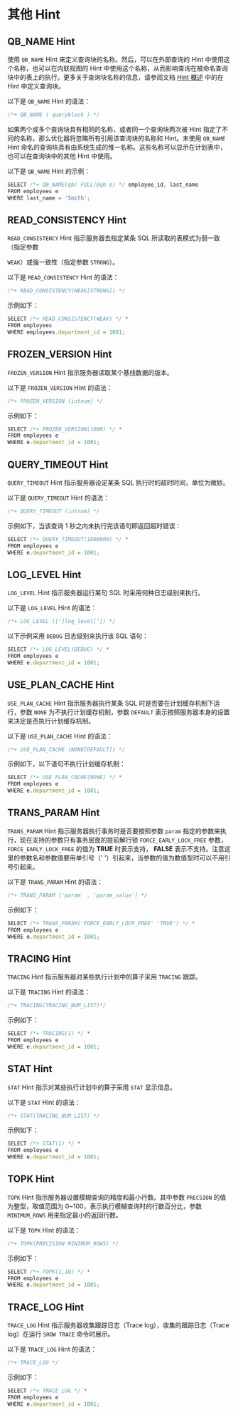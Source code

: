 其他 Hint 
============================



QB_NAME Hint 
------------------------

使用 `QB_NAME` Hint 来定义查询块的名称。然后，可以在外部查询的 Hint 中使用这个名称，也可以在内联视图的 Hint 中使用这个名称，从而影响查询在被命名查询块中的表上的执行。更多关于查询块名称的信息，请参阅文档 [Hint 概述](/zh-CN/11.sql-reference-oracle-mode/1.basic-elements-1/6.annotation-1/4.Hint/1.hint-overview.md) 中的在 Hint 中定义查询块。

以下是 `QB_NAME` Hint 的语法：

```javascript
/*+ QB_NAME ( queryblock ) */
```



如果两个或多个查询块具有相同的名称，或者同一个查询块两次被 Hint 指定了不同的名称，那么优化器将忽略所有引用该查询块的名称和 Hint。未使用 `QB_NAME` Hint 命名的查询块具有由系统生成的惟一名称。这些名称可以显示在计划表中，也可以在查询块中的其他 Hint 中使用。

以下是 `QB_NAME` Hint 的示例：

```javascript
SELECT /*+ QB_NAME(qb) FULL(@qb e) */ employee_id, last_name
FROM employees e
WHERE last_name = 'Smith';
```



READ_CONSISTENCY Hint 
---------------------------------

`READ_CONSISTENCY` Hint 指示服务器去指定某条 SQL 所读取的表模式为弱一致（指定参数 

`WEAK`）或强一致性（指定参数 `STRONG`）。

以下是 `READ_CONSISTENCY` Hint 的语法：

```javascript
/*+ READ_CONSISTENCY(WEAK[STRONG]) */
```



示例如下：

```javascript
SELECT /*+ READ_CONSISTENCY(WEAK) */ * 
FROM employees 
WHERE employees.department_id = 1001;
```



FROZEN_VERSION Hint 
-------------------------------

`FROZEN_VERSION` Hint 指示服务器读取某个基线数据的版本。

以下是 `FROZEN_VERSION` Hint 的语法：

```javascript
/*+ FROZEN_VERSION (intnum) */
```



示例如下：

```javascript
SELECT /*+ FROZEN_VERSION(1000) */ *
FROM employees e
WHERE e.department_id = 1001;
```



QUERY_TIMEOUT Hint 
------------------------------

`QUERY_TIMEOUT` Hint 指示服务器设定某条 SQL 执行时的超时时间，单位为微妙。

以下是 `QUERY_TIMEOUT` Hint 的语法：

```javascript
/*+ QUERY_TIMEOUT (intnum) */
```



示例如下，当该查询 1 秒之内未执行完该语句即返回超时错误：

```javascript
SELECT /*+ QUERY_TIMEOUT(1000000) */ *
FROM employees e
WHERE e.department_id = 1001;
```



LOG_LEVEL Hint 
--------------------------

`LOG_LEVEL` Hint 指示服务器运行某句 SQL 时采用何种日志级别来执行。

以下是 `LOG_LEVEL` Hint 的语法：

```javascript
/*+ LOG_LEVEL ([']log_level[']) */
```



以下示例采用 `DEBUG` 日志级别来执行该 SQL 语句：

```javascript
SELECT /*+ LOG_LEVEL(DEBUG) */ *
FROM employees e
WHERE e.department_id = 1001;
```



USE_PLAN_CACHE Hint 
-------------------------------

`USE_PLAN_CACHE` Hint 指示服务器执行某条 SQL 时是否要在计划缓存机制下运行，参数 `NONE` 为不执行计划缓存机制，参数 `DEFAULT` 表示按照服务器本身的设置来决定是否执行计划缓存机制。

以下是 `USE_PLAN_CACHE` Hint 的语法：

```javascript
/*+ USE_PLAN_CACHE (NONE[DEFAULT]) */
```



示例如下，以下语句不执行计划缓存机制：

```javascript
SELECT /*+ USE_PLAN_CACHE(NONE) */ *
FROM employees e
WHERE e.department_id = 1001;
```



TRANS_PARAM Hint 
----------------------------

`TRANS_PARAM` Hint 指示服务器执行事务时是否要按照参数 `param` 指定的参数来执行，现在支持的参数只有事务层面的提前解行锁 `FORCE_EARLY_LOCK_FREE` 参数，`FORCE_EARLY_LOCK_FREE` 的值为 **TRUE** 时表示支持， **FALSE** 表示不支持。注意这里的参数名和参数值要用单引号（' '）引起来，当参数的值为数值型时可以不用引号引起来。

以下是 `TRANS_PARAM` Hint 的语法：

```javascript
/*+ TRANS_PARAM ['param' , 'param_value'] */
```



示例如下：

```javascript
SELECT /*+ TRANS_PARAM('FORCE_EARLY_LOCK_FREE' 'TRUE') */ *
FROM employees e
WHERE e.department_id = 1001;
```



TRACING Hint 
------------------------

`TRACING` Hint 指示服务器对某些执行计划中的算子采用 `TRACING` 跟踪。

以下是 `TRACING` Hint 的语法：

```javascript
/*+ TRACING(TRACING_NUM_LIST)*/
```



示例如下：

```javascript
SELECT /*+ TRACING(1) */ *
FROM employees e
WHERE e.department_id = 1001;
```



STAT Hint 
---------------------

`STAT` Hint 指示对某些执行计划中的算子采用 `STAT` 显示信息。

以下是 `STAT` Hint 的语法：

```javascript
/*+ STAT(TRACING_NUM_LIST) */
```



示例如下：

```javascript
SELECT /*+ STAT(1) */ *
FROM employees e
WHERE e.department_id = 1001;
```



TOPK Hint 
---------------------

`TOPK` Hint 指示服务器设置模糊查询的精度和最小行数。其中参数 `PRECSION` 的值为整型，取值范围为 0\~100，表示执行模糊查询时的行数百分比，参数 `MINIMUM_ROWS` 用来指定最小的返回行数。

以下是 `TOPK` Hint 的语法：

```javascript
/*+ TOPK(PRECISION MINIMUM_ROWS) */
```



示例如下：

```javascript
SELECT /*+ TOPK(1,10) */ *
FROM employees e
WHERE e.department_id = 1001;
```



TRACE_LOG Hint 
--------------------------

`TRACE_LOG` Hint 指示服务器收集跟踪日志（Trace log），收集的跟踪日志（Trace log）在运行 `SHOW TRACE` 命令时展示。

以下是 `TRACE_LOG` Hint 的语法：

```javascript
/*+ TRACE_LOG */
```



示例如下：

```javascript
SELECT /*+ TRACE_LOG */ *
FROM employees e
WHERE e.department_id = 1001;
```


